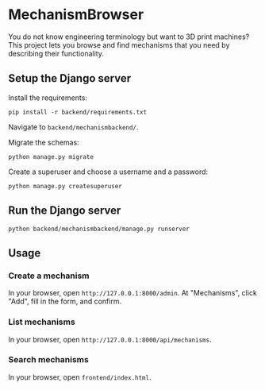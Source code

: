 # MechanismBrowser
You do not know engineering terminology but want to 3D print machines? This project lets you browse and find mechanisms that you need by describing their functionality.

## Setup the Django server
Install the requirements:
```
pip install -r backend/requirements.txt
```
Navigate to `backend/mechanismbackend/`.

Migrate the schemas:
```
python manage.py migrate
```
Create a superuser and choose a username and a password:
```
python manage.py createsuperuser
```

## Run the Django server
`python backend/mechanismbackend/manage.py runserver`

## Usage
### Create a mechanism
In your browser, open `http://127.0.0.1:8000/admin`.
At "Mechanisms", click "Add", fill in the form, and confirm.

### List mechanisms
In your browser, open `http://127.0.0.1:8000/api/mechanisms`.

### Search mechanisms
In your browser, open `frontend/index.html`.
